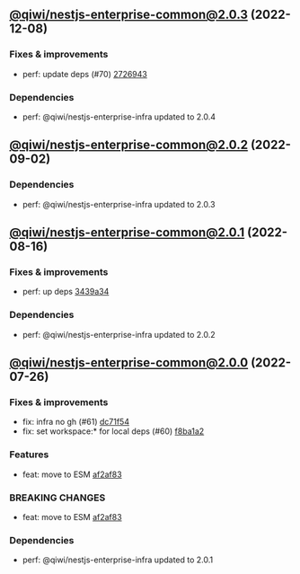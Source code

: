 ## [@qiwi/nestjs-enterprise-common@2.0.3](https://github.com/qiwi/nestjs-enterprise/compare/2022.9.2-qiwi.nestjs-enterprise-common.2.0.2-f0...2022.12.8-qiwi.nestjs-enterprise-common.2.0.3-f0) (2022-12-08)

### Fixes & improvements
* perf: update deps (#70) [2726943](https://github.com/qiwi/nestjs-enterprise/commit/2726943b391da9a3de925c2c6e8585cdfccbbcba)

### Dependencies
* perf: @qiwi/nestjs-enterprise-infra updated to 2.0.4

## [@qiwi/nestjs-enterprise-common@2.0.2](https://github.com/qiwi/nestjs-enterprise/compare/2022.8.16-qiwi.nestjs-enterprise-common.2.0.1-f0...2022.9.2-qiwi.nestjs-enterprise-common.2.0.2-f0) (2022-09-02)

### Dependencies
* perf: @qiwi/nestjs-enterprise-infra updated to 2.0.3

## [@qiwi/nestjs-enterprise-common@2.0.1](https://github.com/qiwi/nestjs-enterprise/compare/2022.7.26-qiwi.nestjs-enterprise-common.2.0.0-f0...2022.8.16-qiwi.nestjs-enterprise-common.2.0.1-f0) (2022-08-16)

### Fixes & improvements
* perf: up deps [3439a34](https://github.com/qiwi/nestjs-enterprise/commit/3439a34c5086ce29ba53f8515791e9c93a5537b0)

### Dependencies
* perf: @qiwi/nestjs-enterprise-infra updated to 2.0.2

## [@qiwi/nestjs-enterprise-common@2.0.0](https://github.com/qiwi/nestjs-enterprise/compare/@qiwi/nestjs-enterprise-common@1.4.1...2022.7.26-qiwi.nestjs-enterprise-common.2.0.0-f0) (2022-07-26)

### Fixes & improvements
* fix: infra no gh (#61) [dc71f54](https://github.com/qiwi/nestjs-enterprise/commit/dc71f54d30490ec40dbb1fac0a11b39d4d0cf6c4)
* fix: set workspace:* for local deps (#60) [f8ba1a2](https://github.com/qiwi/nestjs-enterprise/commit/f8ba1a2fcdaa0dcaeed32eb3646379bac811122c)

### Features
* feat: move to ESM [af2af83](https://github.com/qiwi/nestjs-enterprise/commit/af2af837c7dde3a49208e6ce758aacfbd0260f52)

### BREAKING CHANGES
* feat: move to ESM [af2af83](https://github.com/qiwi/nestjs-enterprise/commit/af2af837c7dde3a49208e6ce758aacfbd0260f52)

### Dependencies
* perf: @qiwi/nestjs-enterprise-infra updated to 2.0.1
